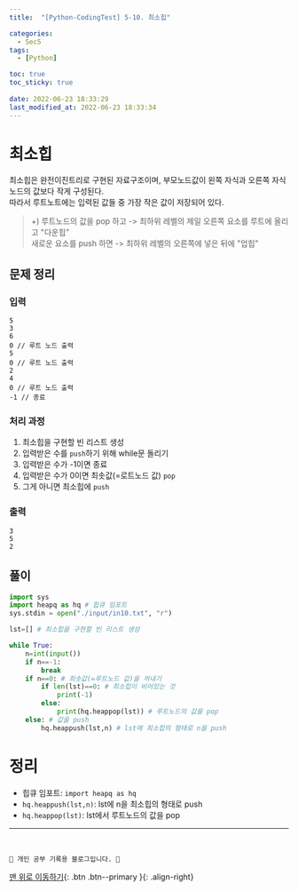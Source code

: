 ```yaml
---
title:  "[Python-CodingTest] 5-10. 최소힙"

categories:
  - Sec5
tags:
  - [Python]

toc: true
toc_sticky: true
 
date: 2022-06-23 18:33:29
last_modified_at: 2022-06-23 18:33:34
---
```


# 최소힙
최소힙은 완전이진트리로 구현된 자료구조이며, 부모노드값이 왼쪽 자식과 오른쪽 자식노드의 값보다 작게 구성된다.<br>
따라서 루트노트에는 입력된 값들 중 가장 작은 값이 저장되어 있다.<br>
> +) 루트노드의 값을 pop 하고 -> 최하위 레벨의 제일 오른쪽 요소를 루트에 올리고 "다운힙"<br>
새로운 요소를 push 하면 -> 최하위 레벨의 오른쪽에 넣은 뒤에 "업힙"

## 문제 정리
### 입력
```
5
3
6
0 // 루트 노드 출력
5
0 // 루트 노드 출력
2
4
0 // 루트 노드 출력
-1 // 종료
```
### 처리 과정
1. 최소힙을 구현할 빈 리스트 생성
2. 입력받은 수를 `push`하기 위해 while문 돌리기
3. 입력받은 수가 -1이면 종료
4. 입력받은 수가 0이면 최솟값(=로트노드 값) `pop`
5. 그게 아니면 최소힙에 `push`

### 출력
```
3
5
2
```
## 풀이
```py
import sys
import heapq as hq # 힙큐 임포트
sys.stdin = open("./input/in10.txt", "r")

lst=[] # 최소힙을 구현할 빈 리스트 생성

while True:
    n=int(input())
    if n==-1:
        break
    if n==0: # 최솟값(=루트노드 값)을 꺼내기
        if len(lst)==0: # 최소힙이 비어있는 것
            print(-1)
        else:
            print(hq.heappop(lst)) # 루트노드의 값을 pop
    else: # 값을 push
        hq.heappush(lst,n) # lst에 최소힙의 형태로 n을 push
```

# 정리
- 힙큐 임포트: `import heapq as hq`
- `hq.heappush(lst,n)`: lst에 n을 최소힙의 형태로 push
- `hq.heappop(lst)`: lst에서 루트노드의 값을 pop

***
<br>

    💛 개인 공부 기록용 블로그입니다. 👻

[맨 위로 이동하기](#){: .btn .btn--primary }{: .align-right}